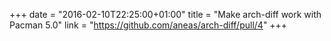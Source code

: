 +++
date = "2016-02-10T22:25:00+01:00"
title = "Make arch-diff work with Pacman 5.0"
link = "https://github.com/aneas/arch-diff/pull/4"
+++
